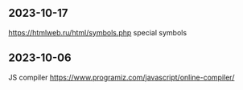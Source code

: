 ## 2023-10-17
https://htmlweb.ru/html/symbols.php  special symbols

## 2023-10-06
JS compiler
https://www.programiz.com/javascript/online-compiler/